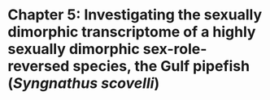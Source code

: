 # Chapter 5: Investigating the sexually dimorphic transcriptome of a highly sexually dimorphic sex-role-reversed species, the Gulf pipefish (_Syngnathus scovelli_)
